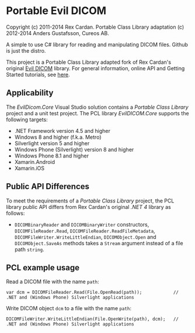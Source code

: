 Portable Evil DICOM
===================

Copyright (c) 2011-2014 Rex Cardan.
Portable Class Library adaptation (c) 2012-2014 Anders Gustafsson, Cureos AB.

A simple to use C# library for reading and manipulating DICOM files. 
Github is just the distro.

This project is a Portable Class Library adapted fork of Rex Cardan's original [Evil DICOM](https://github.com/rexcardan/Evil-DICOM) library. 
For general information, online API and Getting Started tutorials, see [here](http://rexcardan.com/evildicom).

Applicability
-------------

The _EvilDicom.Core_ Visual Studio solution contains a _Portable Class Library_ project and a unit test project. The PCL library _EvilDICOM.Core_ supports the following targets:

* .NET Framework version 4.5 and higher
* Windows 8 and higher (f.k.a. Metro)
* Silverlight version 5 and higher
* Windows Phone (Silverlight) version 8 and higher
* Windows Phone 8.1 and higher
* Xamarin.Android
* Xamarin.iOS

Public API Differences
----------------------

To meet the requirements of a _Portable Class Library_ project, the PCL library public API differs from Rex Cardan's original _.NET 4_ library as follows:

* `DICOMBinaryReader` and `DICOMBinaryWriter` constructors, `DICOMFileReader.Read`, `DICOMFileReader.ReadFileMetadata`, `DICOMFileWriter.WriteLittleEndian`, `DICOMObject.Open` and `DICOMObject.SaveAs` methods takes a `Stream` argument instead of a file path `string`.

PCL example usage
-----------------

Read a DICOM file with the name `path`:

    var dcm = DICOMFileReader.Read(File.OpenRead(path));			// .NET and (Windows Phone) Silverlight applications

Write DICOM object `dcm` to a file with the name `path`:

    DICOMFileWriter.WriteLittleEndian(File.OpenWrite(path), dcm);	// .NET and (Windows Phone) Silverlight applications

